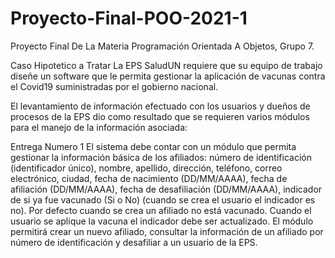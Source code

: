 # Proyecto-Final-POO-2021-1
Proyecto Final De La Materia Programación Orientada A Objetos, Grupo 7.

Caso Hipotetico a Tratar
La EPS SaludUN requiere que su equipo de trabajo diseñe un software que le permita gestionar la aplicación de vacunas contra el Covid19 suministradas por el gobierno nacional.

El levantamiento de información efectuado con los usuarios y dueños de procesos de la EPS dio como resultado que se requieren varios módulos para el manejo de la información asociada:

Entrega Numero 1
El sistema debe contar con un módulo que permita gestionar la información básica de los afiliados: número de identificación (identificador único), nombre, apellido, dirección, teléfono, correo electrónico, ciudad, fecha de nacimiento (DD/MM/AAAA), fecha de afiliación (DD/MM/AAAA), fecha de desafiliación (DD/MM/AAAA), indicador de si ya fue vacunado (Si o No) (cuando se crea el usuario el indicador es no). Por defecto cuando se crea un afiliado no está vacunado. Cuando el usuario se aplique la vacuna el indicador debe ser actualizado.  El módulo permitirá crear un nuevo afiliado, consultar la información de un afiliado por número de identificación y desafiliar a un usuario de la EPS.